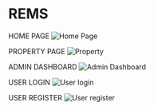 # REMS
HOME PAGE
![Home Page](https://github.com/Azucar9/REMS/assets/100841285/60a34895-a9ba-4d09-ad94-8f3c7969534c)


PROPERTY PAGE
![Property](https://github.com/Azucar9/REMS/assets/100841285/96d56dc9-ffd2-4e3c-8feb-4d0e951c54c0)


ADMIN DASHBOARD
![Admin Dashboard](https://github.com/Azucar9/REMS/assets/100841285/3e1c7ba6-e2b4-46a1-8119-c3218d846fe8)


USER LOGIN
![User login](https://github.com/Azucar9/REMS/assets/100841285/97e939e4-4d61-42b1-8499-97a377e1a1ce)


USER REGISTER
![User register](https://github.com/Azucar9/REMS/assets/100841285/c96eb354-49a8-429f-9b11-2d3e64673244)
